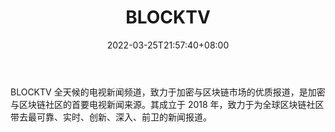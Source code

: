 ﻿---
weight: 
title: "BLOCKTV"
description: "BLOCKTV 全天候的电视新闻频道，致力于加密与区块链市场的优质报道，是加密与区块链社区的首要电视新闻来源"
date: 2022-03-25T21:57:40+08:00
lastmod: 2022-03-25T16:45:40+08:00
draft: false
authors: ["Metabd"]
featuredImage: "blocktv.jpg"
link: ""
tags: ["元宇宙资讯","BLOCKTV"]
categories: ["navigation"]
navigation: ["元宇宙资讯"]
lightgallery: true
toc: true
pinned: false
recommend: false
recommend1: false
---
BLOCKTV 全天候的电视新闻频道，致力于加密与区块链市场的优质报道，是加密与区块链社区的首要电视新闻来源。其成立于 2018 年，致力于为全球区块链社区带去最可靠、实时、创新、深入、前卫的新闻报道。
